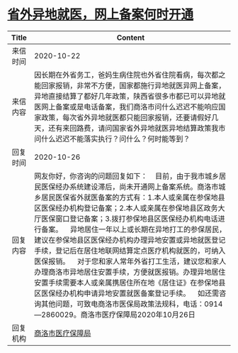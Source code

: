# <a href="http://www.shangluo.gov.cn/zmhd/ldxxxx.jsp?urltype=leadermail.LeaderMailContentUrl&wbtreeid=1112&leadermailid=6552">省外异地就医，网上备案何时开通</a>
|Title|Content|
|:---:|---|
|来信时间|2020-10-22|
|来信内容|因长期在外省务工，爸妈生病住院也外省住院看病，每次都之能回家报销，非常不方便，国家都施行异地就医异网上备案，异地直接结算了都好几年政策，陕西省很多市都已可以异地就医网上备案或是电话备案，我们商洛市问什么迟迟不能响应国家政策，每次省外异地就医都只能回家报销，还要请假好几天，还有来回路费，请问国家省外异地就医异地结算政策我市问什么迟迟不能落实执行？问什么？何时能等到？|
|回复时间|2020-10-26|
|回复内容|网友你好，你咨询的问题回复如下：    目前，由于我市城乡居民医保经办系统建设滞后，尚未开通网上备案系统。商洛市城乡居民医保省外就医备案的方式有：1.本人或亲属在参保地县区医保经办机构登记备案；2.本人或亲属在参保地县区政务大厅医保窗口登记备案；3.拨打参保地县区医保经办机构电话进行备案。    异地居住一年以上或长期在异地打工的参保居民，建议在参保地县区医保经办机构办理异地安置或异地就医登记手续，登记后在居住地联网结算定点医疗机构就医的，可纳入医保报销。    对于您和家人常年外省打工生活，建议您和家人办理商洛市异地居住安置手续，方便就医报销。办理异地居住安置手续需要本人或亲属携居住所在地《居住证》在参保地县区医保经办机构申请异地安置就医备案登记手续。    如还需咨询其他问题，可致电商洛市医保局政策法规科，电话：0914—2860029。商洛市医疗保障局2020年10月26日|
|回复机构|<a href="../../categories/agencies/商洛市医疗保障局.md">商洛市医疗保障局</a>|